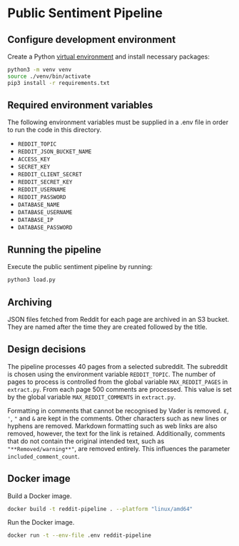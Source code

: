 # Public Sentiment Pipeline

## Configure development environment

Create a Python [virtual environment](https://docs.python.org/3/library/venv.html) and install necessary packages:

```sh
python3 -m venv venv
source ./venv/bin/activate
pip3 install -r requirements.txt
```

## Required environment variables

The following environment variables must be supplied in a .env file in order to run the code in this directory.

- `REDDIT_TOPIC`
- `REDDIT_JSON_BUCKET_NAME`
- `ACCESS_KEY`
- `SECRET_KEY`
- `REDDIT_CLIENT_SECRET`
- `REDDIT_SECRET_KEY`
- `REDDIT_USERNAME`
- `REDDIT_PASSWORD`
- `DATABASE_NAME`
- `DATABASE_USERNAME`
- `DATABASE_IP`
- `DATABASE_PASSWORD`

## Running the pipeline

Execute the public sentiment pipeline by running:

```sh
python3 load.py
```

## Archiving

JSON files fetched from Reddit for each page are archived in an S3 bucket. They are named after the time they are created followed by the title.

## Design decisions

The pipeline processes 40 pages from a selected subreddit. The subreddit is chosen using the environment variable `REDDIT_TOPIC`. The number of pages to process is controlled from the global variable `MAX_REDDIT_PAGES` in `extract.py`. From each page 500 comments are processed. This value is set by the global variable `MAX_REDDIT_COMMENTS` in `extract.py`.

Formatting in comments that cannot be recognised by Vader is removed. `£`, `'`, `"` and `&` are kept in the comments. Other characters such as new lines or hyphens are removed. Markdown formatting such as web links are also removed, however, the text for the link is retained. Additionally, comments that do not contain the original intended text, such as `"**Removed/warning**"`, are removed entirely. This influences the parameter `included_comment_count`.

## Docker image

Build a Docker image.

```sh
docker build -t reddit-pipeline . --platform "linux/amd64"
```

Run the Docker image.

```sh
docker run -t --env-file .env reddit-pipeline
```
